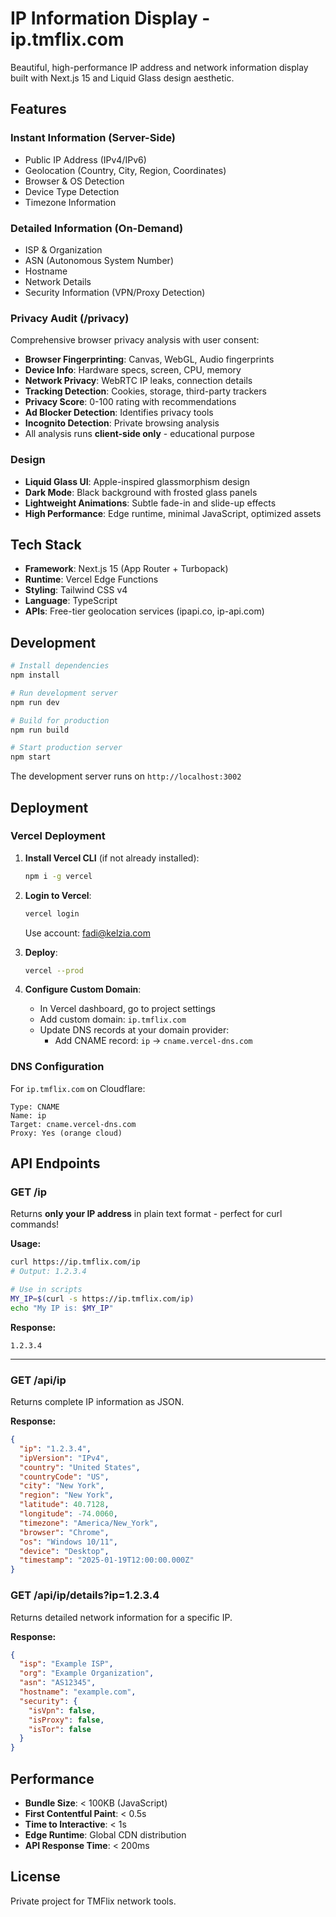 # IP Information Display - ip.tmflix.com

Beautiful, high-performance IP address and network information display built with Next.js 15 and Liquid Glass design aesthetic.

## Features

### Instant Information (Server-Side)
- Public IP Address (IPv4/IPv6)
- Geolocation (Country, City, Region, Coordinates)
- Browser & OS Detection
- Device Type Detection
- Timezone Information

### Detailed Information (On-Demand)
- ISP & Organization
- ASN (Autonomous System Number)
- Hostname
- Network Details
- Security Information (VPN/Proxy Detection)

### Privacy Audit (/privacy)
Comprehensive browser privacy analysis with user consent:
- **Browser Fingerprinting**: Canvas, WebGL, Audio fingerprints
- **Device Info**: Hardware specs, screen, CPU, memory
- **Network Privacy**: WebRTC IP leaks, connection details
- **Tracking Detection**: Cookies, storage, third-party trackers
- **Privacy Score**: 0-100 rating with recommendations
- **Ad Blocker Detection**: Identifies privacy tools
- **Incognito Detection**: Private browsing analysis
- All analysis runs **client-side only** - educational purpose

### Design
- **Liquid Glass UI**: Apple-inspired glassmorphism design
- **Dark Mode**: Black background with frosted glass panels
- **Lightweight Animations**: Subtle fade-in and slide-up effects
- **High Performance**: Edge runtime, minimal JavaScript, optimized assets

## Tech Stack

- **Framework**: Next.js 15 (App Router + Turbopack)
- **Runtime**: Vercel Edge Functions
- **Styling**: Tailwind CSS v4
- **Language**: TypeScript
- **APIs**: Free-tier geolocation services (ipapi.co, ip-api.com)

## Development

```bash
# Install dependencies
npm install

# Run development server
npm run dev

# Build for production
npm run build

# Start production server
npm start
```

The development server runs on `http://localhost:3002`

## Deployment

### Vercel Deployment

1. **Install Vercel CLI** (if not already installed):
   ```bash
   npm i -g vercel
   ```

2. **Login to Vercel**:
   ```bash
   vercel login
   ```
   Use account: fadi@kelzia.com

3. **Deploy**:
   ```bash
   vercel --prod
   ```

4. **Configure Custom Domain**:
   - In Vercel dashboard, go to project settings
   - Add custom domain: `ip.tmflix.com`
   - Update DNS records at your domain provider:
     - Add CNAME record: `ip` → `cname.vercel-dns.com`

### DNS Configuration

For `ip.tmflix.com` on Cloudflare:
```
Type: CNAME
Name: ip
Target: cname.vercel-dns.com
Proxy: Yes (orange cloud)
```

## API Endpoints

### GET /ip
Returns **only your IP address** in plain text format - perfect for curl commands!

**Usage:**
```bash
curl https://ip.tmflix.com/ip
# Output: 1.2.3.4

# Use in scripts
MY_IP=$(curl -s https://ip.tmflix.com/ip)
echo "My IP is: $MY_IP"
```

**Response:**
```
1.2.3.4
```

---

### GET /api/ip
Returns complete IP information as JSON.

**Response:**
```json
{
  "ip": "1.2.3.4",
  "ipVersion": "IPv4",
  "country": "United States",
  "countryCode": "US",
  "city": "New York",
  "region": "New York",
  "latitude": 40.7128,
  "longitude": -74.0060,
  "timezone": "America/New_York",
  "browser": "Chrome",
  "os": "Windows 10/11",
  "device": "Desktop",
  "timestamp": "2025-01-19T12:00:00.000Z"
}
```

### GET /api/ip/details?ip=1.2.3.4
Returns detailed network information for a specific IP.

**Response:**
```json
{
  "isp": "Example ISP",
  "org": "Example Organization",
  "asn": "AS12345",
  "hostname": "example.com",
  "security": {
    "isVpn": false,
    "isProxy": false,
    "isTor": false
  }
}
```

## Performance

- **Bundle Size**: < 100KB (JavaScript)
- **First Contentful Paint**: < 0.5s
- **Time to Interactive**: < 1s
- **Edge Runtime**: Global CDN distribution
- **API Response Time**: < 200ms

## License

Private project for TMFlix network tools.
